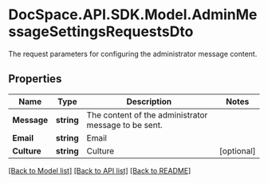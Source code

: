 # DocSpace.API.SDK.Model.AdminMessageSettingsRequestsDto
The request parameters for configuring the administrator message content.

## Properties

Name | Type | Description | Notes
------------ | ------------- | ------------- | -------------
**Message** | **string** | The content of the administrator message to be sent. | 
**Email** | **string** | Email | 
**Culture** | **string** | Culture | [optional] 

[[Back to Model list]](../README.md#documentation-for-models) [[Back to API list]](../README.md#documentation-for-api-endpoints) [[Back to README]](../README.md)

